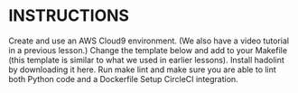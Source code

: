 # INSTRUCTIONS

Create and use an AWS Cloud9 environment. (We also have a video tutorial in a previous lesson.)
Change the template below and add to your Makefile (this template is similar to what we used in earlier lessons).
Install hadolint by downloading it here.
Run make lint and make sure you are able to lint both Python code and a Dockerfile
Setup CircleCI integration.
